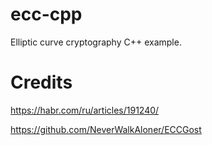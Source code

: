# ecc-cpp

Elliptic curve cryptography C++ example.



# Credits

https://habr.com/ru/articles/191240/

https://github.com/NeverWalkAloner/ECCGost

